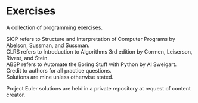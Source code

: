 # Exercises

A collection of programming exercises.

SICP refers to Structure and Interpretation of Computer Programs by Abelson, Sussman, and Sussman.  
CLRS refers to Introduction to Algorithms 3rd edition by Cormen, Leiserson, Rivest, and Stein.  
ABSP refers to Automate the Boring Stuff with Python by Al Sweigart.  
Credit to authors for all practice questions.  
Solutions are mine unless otherwise stated.  

Project Euler solutions are held in a private repository at request of content creator.
